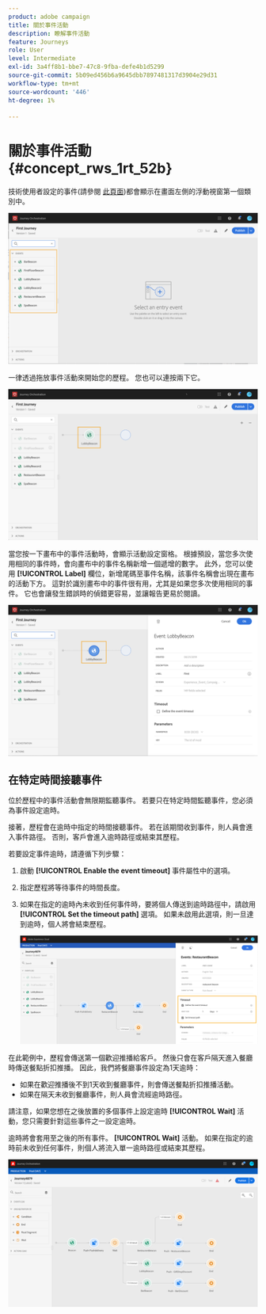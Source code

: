```yaml
---
product: adobe campaign
title: 關於事件活動
description: 瞭解事件活動
feature: Journeys
role: User
level: Intermediate
exl-id: 3a4ff8b1-bbe7-47c8-9fba-defe4b1d5299
source-git-commit: 5b09ed456b6a9645dbb7897481317d3904e29d31
workflow-type: tm+mt
source-wordcount: '446'
ht-degree: 1%

---
```


# 關於事件活動 {#concept_rws_1rt_52b}

技術使用者設定的事件(請參閱 [此頁面](../event/about-events.md))都會顯示在畫面左側的浮動視窗第一個類別中。

![](../assets/journey43.png)

一律透過拖放事件活動來開始您的歷程。 您也可以連按兩下它。

![](../assets/journey44.png)

當您按一下畫布中的事件活動時，會顯示活動設定窗格。 根據預設，當您多次使用相同的事件時，會向畫布中的事件名稱新增一個遞增的數字。 此外，您可以使用 **[!UICONTROL Label]** 欄位，新增尾碼至事件名稱，該事件名稱會出現在畫布的活動下方。 這對於識別畫布中的事件很有用，尤其是如果您多次使用相同的事件。 它也會讓發生錯誤時的偵錯更容易，並讓報告更易於閱讀。

![](../assets/journey33.png)

## 在特定時間接聽事件

位於歷程中的事件活動會無限期監聽事件。 若要只在特定時間監聽事件，您必須為事件設定逾時。

接著，歷程會在逾時中指定的時間接聽事件。 若在該期間收到事件，則人員會進入事件路徑。 否則，客戶會進入逾時路徑或結束其歷程。

若要設定事件逾時，請遵循下列步驟：

1. 啟動 **[!UICONTROL Enable the event timeout]** 事件屬性中的選項。

1. 指定歷程將等待事件的時間長度。

1. 如果在指定的逾時內未收到任何事件時，要將個人傳送到逾時路徑中，請啟用 **[!UICONTROL Set the timeout path]** 選項。 如果未啟用此選項，則一旦達到逾時，個人將會結束歷程。

   ![](../assets/event-timeout.png)

在此範例中，歷程會傳送第一個歡迎推播給客戶。 然後只會在客戶隔天進入餐廳時傳送餐點折扣推播。 因此，我們將餐廳事件設定為1天逾時：

* 如果在歡迎推播後不到1天收到餐廳事件，則會傳送餐點折扣推播活動。
* 如果在隔天未收到餐廳事件，則人員會流經逾時路徑。

請注意，如果您想在之後放置的多個事件上設定逾時 **[!UICONTROL Wait]** 活動，您只需要針對這些事件之一設定逾時。

逾時將會套用至之後的所有事件。 **[!UICONTROL Wait]** 活動。 如果在指定的逾時前未收到任何事件，則個人將流入單一逾時路徑或結束其歷程。

![](../assets/event-timeout-group.png)
